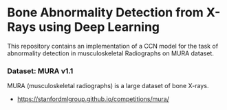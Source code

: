 # Bone Abnormality Detection from X-Rays using Deep Learning
This repository contains an implementation of a CCN model for the task of abnormality detection in musculoskeletal Radiographs on MURA dataset.
### Dataset: MURA v1.1
MURA (musculoskeletal radiographs) is a large dataset of bone X-rays.
* https://stanfordmlgroup.github.io/competitions/mura/

